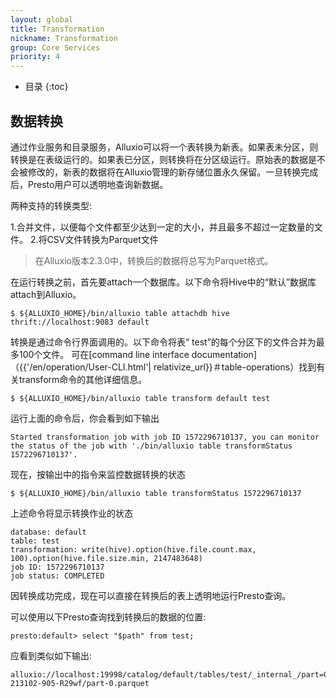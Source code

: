 ```yaml
---
layout: global
title: Transformation
nickname: Transformation
group: Core Services
priority: 4
---
```


* 目录
{:toc}

## 数据转换

通过作业服务和目录服务，Alluxio可以将一个表转换为新表。如果表未分区，则转换是在表级运行的。如果表已分区，则转换将在分区级运行。原始表的数据是不会被修改的，新表的数据将在Alluxio管理的新存储位置永久保留。一旦转换完成后，Presto用户可以透明地查询新数据。

两种支持的转换类型:

1.合并文件，以便每个文件都至少达到一定的大小，并且最多不超过一定数量的文件。
2.将CSV文件转换为Parquet文件

>在Alluxio版本2.3.0中，转换后的数据将总写为Parquet格式。

在运行转换之前，首先要attach一个数据库。以下命令将Hive中的“默认”数据库attach到Alluxio。

```console
$ ${ALLUXIO_HOME}/bin/alluxio table attachdb hive thrift://localhost:9083 default
```

转换是通过命令行界面调用的。以下命令将表“ test”的每个分区下的文件合并为最多100个文件。
可在[command line interface documentation]（{{'/en/operation/User-CLI.html'| relativize_url}}＃table-operations）找到有关transform命令的其他详细信息。

```console
$ ${ALLUXIO_HOME}/bin/alluxio table transform default test
```

运行上面的命令后，你会看到如下输出

```console
Started transformation job with job ID 1572296710137, you can monitor the status of the job with './bin/alluxio table transformStatus 1572296710137'.
```
 
现在，按输出中的指令来监控数据转换的状态

```console
$ ${ALLUXIO_HOME}/bin/alluxio table transformStatus 1572296710137
```

上述命令将显示转换作业的状态

```console
database: default
table: test
transformation: write(hive).option(hive.file.count.max, 100).option(hive.file.size.min, 2147483648)
job ID: 1572296710137
job status: COMPLETED
```

因转换成功完成，现在可以直接在转换后的表上透明地运行Presto查询。

可以使用以下Presto查询找到转换后的数据的位置:

```console
presto:default> select "$path" from test;
```

应看到类似如下输出:

```console
alluxio://localhost:19998/catalog/default/tables/test/_internal_/part=0/20191024-213102-905-R29wf/part-0.parquet
```

